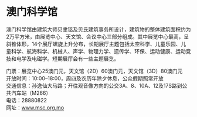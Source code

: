 # 澳门科学馆  
澳门科学馆由建筑大师贝聿铭及贝氏建筑事务所设计，建筑物的整体建筑面积约为2万平方米，由展览中心、天文馆、会议中心三部分组成。其中展览中心最高，呈斜锥体形，14个展厅螺旋上升分布，长期展厅主题包括太空科学、儿童乐园、儿童科学、航海科学、机械人、声学、物理力学、遗传学、环保、运动健康、运动竞技和电学及电磁学。短期展厅会有一些主题展览。  

门票：展览中心25澳门元，天文馆（2D）60澳门元，天文馆（3D）80澳门元  
开放时间：10:00–18:00，周四及农历年除夕休息，公众假期照常开放  
交通信息：孙逸仙大马路；开往观音像方向的公交3A、8、10A、12及17S路到公共汽车站（M266）  
电话：28880822  
网址：<a href="http://www.msc.org.mo" target="_blank">www.msc.org.mo</a>  
<!-- Last processed: 2025-07-22 03:44:27 -->
